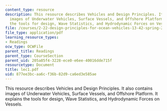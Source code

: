```yaml
---
content_type: resource
description: This resource describes Vehicles and Design Principles. It also contains
  images of Underwater Vehicles, Surface Vessels, and Offshore Platform. It explains
  the tools for design, Wave Statistics, and Hydrodynamic Forces on Vessels.
file: /courses/2-22-design-principles-for-ocean-vehicles-13-42-spring-2005/877ee3bcaa6cf36b82d9ca6ed3e585ae_lec1.pdf
file_type: application/pdf
learning_resource_types:
- Readings
ocw_type: OCWFile
parent_title: Readings
parent_type: CourseSection
parent_uid: 205a85f4-3228-ece0-e6ee-40016dde715f
resourcetype: Document
title: lec1.pdf
uid: 877ee3bc-aa6c-f36b-82d9-ca6ed3e585ae
---
```

This resource describes Vehicles and Design Principles. It also contains images of Underwater Vehicles, Surface Vessels, and Offshore Platform. It explains the tools for design, Wave Statistics, and Hydrodynamic Forces on Vessels.

